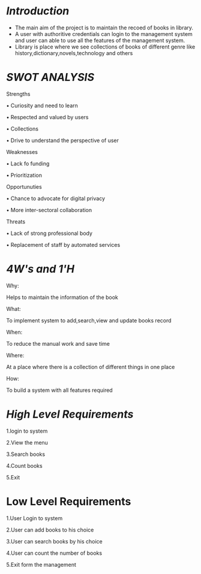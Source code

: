 
# *****Introduction*****

   * The main aim of the project is to maintain the recoed of books in library.
   * A user with authoritive credentials can login to the management system and user can able to use all the features of the management system.
   * Library is place where we see collections of books of different genre like 
       history,dictionary,novels,technology and others
  

 # *****SWOT ANALYSIS*****

  Strengths
        
 • Curiosity and need to learn
 
 • Respected and valued by users
 
 • Collections
 
 • Drive to understand the perspective of user     


  Weaknesses
           
 • Lack fo funding
 
 • Prioritization    

  Opportunuties
   
 • Chance to advocate for digital privacy
 
 • More inter-sectoral collaboration  


  Threats
  
 • Lack of strong professional body
 
 • Replacement of staff by automated services    


# *****4W's and 1'H*****

Why:
    
   Helps to maintain the information of the book
   
What:

  To implement system to add,search,view and update books record
  
When:

   To reduce the manual work and save time
   
Where:
     
   At a place where there is a collection of different things in one place
   
How:

   To build a system with all features required

 # *****High Level Requirements*****

   1.login to system

   2.View the menu
     
   3.Search books

   4.Count books

   5.Exit            

# ****Low Level Requirements****

   1.User Login to system

   2.User can add books to his choice

   3.User can search books by his choice

   4.User can count the number of books

   5.Exit form the management 
